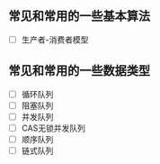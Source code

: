## 常见和常用的一些基本算法
- [ ] 生产者-消费者模型
## 常见和常用的一些数据类型  
- [ ] 循环队列
- [ ] 阻塞队列
- [ ] 并发队列
- [ ] CAS无锁并发队列
- [ ] 顺序队列
- [ ] 链式队列